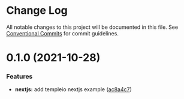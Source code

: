 # Change Log

All notable changes to this project will be documented in this file.
See [Conventional Commits](https://conventionalcommits.org) for commit guidelines.

# 0.1.0 (2021-10-28)


### Features

* **nextjs:** add templeio nextjs example ([ac8a4c7](https://github.com/andrei9669/temple/commit/ac8a4c7e4c57dc994f05f066f7f9fc0b0913662b))
